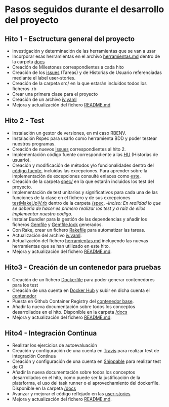 # Pasos seguidos durante el desarrollo del proyecto

## Hito 1 - Esctructura general del proyecto
- Investigación y determinación de las herramientas que se van a usar
- Incorporar esas herramientas en el archivo [herramientas.md](https://github.com/mariasanzs/makeupIV/blob/master/docs/herramientas.md) dentro de la carpeta [docs](https://github.com/mariasanzs/makeupIV/tree/master/docs)
- Creación de Milestones correspondientes a cada hito
- Creación de los [issues](https://github.com/mariasanzs/makeupIV/issues) (Tareas) y de Historias de Usuario referenciadas mediante el label user-stories.
- Creación de la carpeta src/ en la que estarán incluidos todos los ficheros .rb
- Crear una primera clase para el proyecto
- Creación de un archivo [iv.yaml](https://github.com/mariasanzs/makeupIV/blob/master/iv.yaml)
- Mejora y actualización del fichero [README.md](https://github.com/mariasanzs/makeupIV#readme)

## Hito 2 - Test

- Instalación un gestor de versiones, en mi caso RBENV.
- Instalación Rspec para usarlo como herramienta BDD y poder testear nuestros programas.
- Creación de nuevos [Issues](https://github.com/mariasanzs/makeupIV/milestone/2) correspondientes al hito 2.
- Implementación código fuente correspondiente a las [HU](https://github.com/mariasanzs/makeupIV/issues?q=is%3Aopen+is%3Aissue+label%3Auser-stories) (Historias de usuario).
- Creación y modificación de métodos y/o funcionalidades dentro del [código fuente](https://github.com/mariasanzs/makeupIV/blob/master/src/makeup.rb), incluidas las excepciones. Para aprender sobre la implementación de excepciones consulté enlaces como [este](http://rubylearning.com/satishtalim/ruby_exceptions.html).
- Creación de la carpeta [spec/](https://github.com/mariasanzs/makeupIV/tree/master/spec) en la que estarán incluidos los test del proyecto.
- Implementación de test unitarios y significativos para cada una de las funciones de la clase en el fichero y de sus excepciones [testMakeUpIV.rb](https://github.com/mariasanzs/makeupIV/blob/master/spec/testMakeUpIV.rb) dentro de la carpeta [/spec](https://github.com/mariasanzs/makeupIV/tree/master/spec).
    -_Inciso: En realidad lo que se debería de hacer es primero realizar los test y a raíz de ellos implementar nuestro código._
- Instalar Bundler para la gestión de las dependencias y añadir los ficheros [Gemfile](https://github.com/mariasanzs/makeupIV/blob/master/Gemfile) y [Gemfile.lock](https://github.com/mariasanzs/makeupIV/blob/master/Gemfile.lock) generados.
- Con Rake, crear un fichero [Rakefile](https://github.com/mariasanzs/makeupIV/blob/master/Rakefile) para automatizar las tareas.
- Actualización del archivo [iv.yaml](https://github.com/mariasanzs/makeupIV/blob/master/iv.yaml).
- Actualización del fichero [herramientas.md](https://github.com/mariasanzs/makeupIV/blob/master/docs/herramientas.md) incluyendo las nuevas herramientas que se han utilizado en este hito.
- Mejora y actualización del fichero [README.md](https://github.com/mariasanzs/makeupIV#readme).

## Hito3 - Creación de un contenedor para pruebas

- Creación de un fichero [Dockerfile](https://github.com/mariasanzs/makeupIV/blob/master/Dockerfile) para poder generar contenedores para los test
- Creación de una cuenta en [Docker Hub](https://hub.docker.com/u/mariasanzs) y subir en dicha cuenta el [contenedor](https://hub.docker.com/r/mariasanzs/makeupiv)
- Puesta en Github Container Registry del [contenedor base](https://github.com/users/mariasanzs/packages/container/package/makeupiv%2Fpackagemakeupiv).
- Añadir la nueva documentación sobre todos los conceptos desarrollados en el hito. Disponible en la carpeta [/docs](https://github.com/mariasanzs/makeupIV/tree/master/docs)
- Mejora y actualización del fichero [README.md](https://github.com/mariasanzs/makeupIV#readme).

## Hito4 - Integración Continua

- Realizar los ejercicios de autoevaluación
- Creación y configuración de una cuenta en [Travis](https://github.com/mariasanzs/makeupIV/blob/master/docs/travis.md) para realizar test de integración Continua
- Creación y configuración de una cuenta en [Shippable](https://github.com/mariasanzs/makeupIV/blob/master/docs/shippable.md) para realizar test de CI
- Añadir la nueva documentación sobre todos los conceptos desarrollados en el hito, como puede ser la justificación de la plataforma, el uso del task runner o el aprovechamiento del dockerfile. Disponible en la carpeta [/docs](https://github.com/mariasanzs/makeupIV/tree/master/docs)
- Avanzar y mejorar el código reflejado en las [user-stories](https://github.com/mariasanzs/makeupIV/issues?q=is%3Aopen+is%3Aissue+label%3Auser-stories)
- Mejora y actualización del fichero [README.md](https://github.com/mariasanzs/makeupIV#readme).
